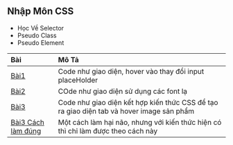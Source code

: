 ## Nhập Môn CSS

- Học Về Selector
- Pseudo Class
- Pseudo Element

| Bài                                                                                         | Mô Tả                                                                                     |
| :------------------------------------------------------------------------------------------ | :---------------------------------------------------------------------------------------- |
| [Bài1](https://buiduong2.github.io/F8-offline/day04/ex01.html)                              | Code như giao diện, hover vào thay đổi input placeHolder                                  |
| [Bài2](https://buiduong2.github.io/F8-offline/day04/ex02.html)                              | COde như giao diện sử dụng các font lạ                                                    |
| [Bài3](https://buiduong2.github.io/F8-offline/day04/ex03.html)                              | Code như giao diện kết hợp kiến thức CSS để tạo ra giao diện tab  và hover image sản phẩm |
| [Bài3 Cách làm đúng](https://buiduong2.github.io/F8-offline/day04/ex03-other-solution.html) | Một cách làm hại não, nhưng với kiến thức hiện có thì chỉ làm được theo cách này          |
